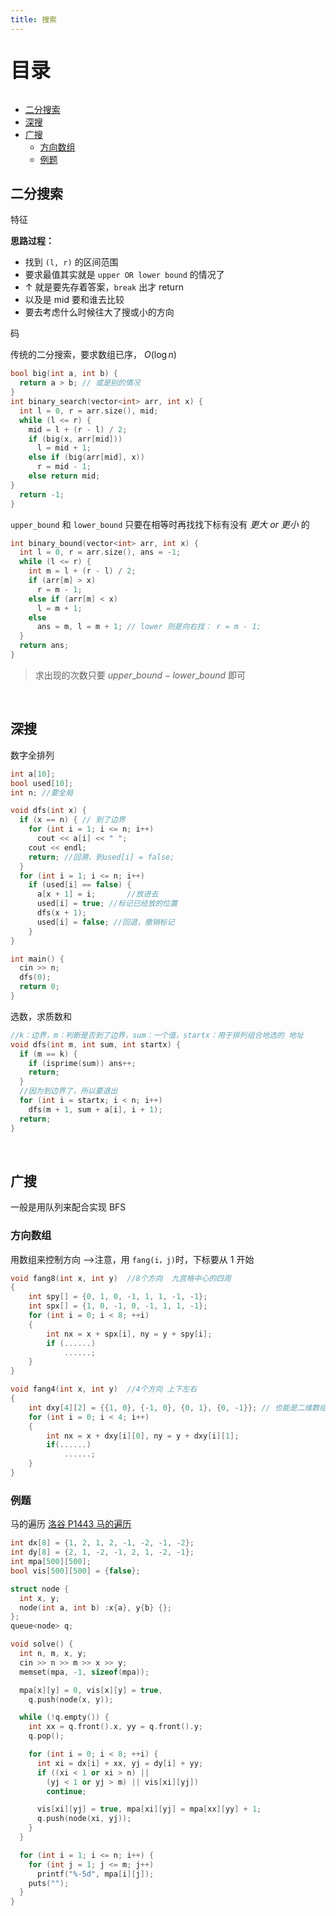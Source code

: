 ```yaml
---
title: 搜索
---
```


<p style="font-size: 32px; font-weight: bold;">目录</p>

<!-- @import "[TOC]" {cmd="toc" depthFrom=2 depthTo=6 orderedList=false} -->

<!-- code_chunk_output -->

- [二分搜索](#二分搜索)
- [深搜](#深搜)
- [广搜](#广搜)
  - [方向数组](#方向数组)
  - [例题](#例题)

<!-- /code_chunk_output -->

## 二分搜索

<div class="h5">特征</div>

**思路过程：**

- 找到 `(l, r)` 的区间范围
- 要求最值其实就是 `upper OR lower bound` 的情况了
- $\uparrow$ 就是要先存着答案，`break` 出才 return
- 以及是 mid 要和谁去比较
- 要去考虑什么时候往大了搜或小的方向

<div class="h5">码</div>

传统的二分搜索，要求数组已序， $O(\log n)$

```cpp {.line-numbers}
bool big(int a, int b) {
  return a > b; // 或是别的情况
}
int binary_search(vector<int> arr, int x) {
  int l = 0, r = arr.size(), mid;
  while (l <= r) {
    mid = l + (r - l) / 2;
    if (big(x, arr[mid]))
      l = mid + 1;
    else if (big(arr[mid], x))
      r = mid - 1;
    else return mid;
}
  return -1;
}
```

`upper_bound` 和 `lower_bound` 只要在相等时再找找下标有没有 _更大 or 更小_ 的

```cpp {.line-numbers}
int binary_bound(vector<int> arr, int x) {
  int l = 0, r = arr.size(), ans = -1;
  while (l <= r) {
    int m = l + (r - l) / 2;
    if (arr[m] > x)
      r = m - 1;
    else if (arr[m] < x)
      l = m + 1;
    else
      ans = m, l = m + 1; // lower 则是向右找： r = m - 1;
  }
  return ans;
}
```

> 求出现的次数只要 $upper\_bound - lower\_bound$ 即可

<br>

## 深搜

数字全排列

```cpp {.line-numbers}
int a[10];
bool used[10];
int n; //要全局

void dfs(int x) {
  if (x == n) { // 到了边界
    for (int i = 1; i <= n; i++)
      cout << a[i] << " ";
    cout << endl;
    return; //回溯，到used[i] = false;
  }
  for (int i = 1; i <= n; i++)
    if (used[i] == false) {
      a[x + 1] = i;       //放进去
      used[i] = true; //标记已经放的位置
      dfs(x + 1);
      used[i] = false; //回退，撤销标记
    }
}

int main() {
  cin >> n;
  dfs(0);
  return 0;
}
```

选数，求质数和

```cpp {.line-numbers}
//k：边界，m：判断是否到了边界，sum：一个值，startx：用于排列组合地选的 地址
void dfs(int m, int sum, int startx) {
  if (m == k) {
    if (isprime(sum)) ans++;
    return;
  }
  //因为到边界了，所以要退出
  for (int i = startx; i < n; i++)
    dfs(m + 1, sum + a[i], i + 1);
  return;
}
```

<br>

## 广搜

一般是用队列来配合实现 BFS

### 方向数组

用数组来控制方向 —>注意，用 `fang(i，j)`时，下标要从 1 开始

```cpp {.line-numbers}
void fang8(int x, int y)  //8个方向  九宫格中心的四周
{
    int spy[] = {0, 1, 0, -1, 1, 1, -1, -1};
    int spx[] = {1, 0, -1, 0, -1, 1, 1, -1};
    for (int i = 0; i < 8; ++i)
    {
        int nx = x + spx[i], ny = y + spy[i];
        if (......)
            ......;
    }
}
```

```cpp {.line-numbers}
void fang4(int x, int y)  //4个方向 上下左右
{
    int dxy[4][2] = {{1, 0}, {-1, 0}, {0, 1}, {0, -1}}; // 也能是二维数组
    for (int i = 0; i < 4; i++)
    {
        int nx = x + dxy[i][0], ny = y + dxy[i][1];
        if(......)
            ......;
    }
}
```

### 例题

马的遍历 [洛谷 P1443 马的遍历](https://www.luogu.com.cn/problem/P1443)

```cpp {.line-numbers}
int dx[8] = {1, 2, 1, 2, -1, -2, -1, -2};
int dy[8] = {2, 1, -2, -1, 2, 1, -2, -1};
int mpa[500][500];
bool vis[500][500] = {false};

struct node {
  int x, y;
  node(int a, int b) :x{a}, y{b} {};
};
queue<node> q;

void solve() {
  int n, m, x, y;
  cin >> n >> m >> x >> y;
  memset(mpa, -1, sizeof(mpa));

  mpa[x][y] = 0, vis[x][y] = true,
    q.push(node(x, y));

  while (!q.empty()) {
    int xx = q.front().x, yy = q.front().y;
    q.pop();

    for (int i = 0; i < 8; ++i) {
      int xi = dx[i] + xx, yj = dy[i] + yy;
      if ((xi < 1 or xi > n) ||
        (yj < 1 or yj > m) || vis[xi][yj])
        continue;

      vis[xi][yj] = true, mpa[xi][yj] = mpa[xx][yy] + 1;
      q.push(node(xi, yj));
    }
  }

  for (int i = 1; i <= n; i++) {
    for (int j = 1; j <= m; j++)
      printf("%-5d", mpa[i][j]);
    puts("");
  }
}
```
